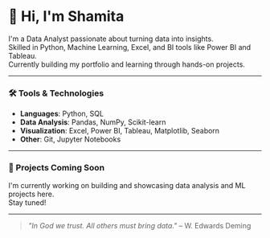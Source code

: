 

# 👋 Hi, I'm Shamita

I'm a Data Analyst passionate about turning data into insights.  
Skilled in Python, Machine Learning, Excel, and BI tools like Power BI and Tableau.  
Currently building my portfolio and learning through hands-on projects.

---

### 🛠️ Tools & Technologies

- **Languages**: Python, SQL
- **Data Analysis**: Pandas, NumPy, Scikit-learn
- **Visualization**: Excel, Power BI, Tableau, Matplotlib, Seaborn
- **Other**: Git, Jupyter Notebooks

---

### 🚧 Projects Coming Soon

I'm currently working on building and showcasing data analysis and ML projects here.  
Stay tuned!

---

<!-- Optional: You can add a fun quote or line -->
> *"In God we trust. All others must bring data."* – W. Edwards Deming

<!--
**ShamitaSinhaRoy/ShamitaSinhaRoy** is a ✨ _special_ ✨ repository because its `README.md` (this file) appears on your GitHub profile.

Here are some ideas to get you started:

- 🔭 I’m currently working on ...
- 🌱 I’m currently learning ...
- 👯 I’m looking to collaborate on ...
- 🤔 I’m looking for help with ...
- 💬 Ask me about ...
- 📫 How to reach me: ...
- 😄 Pronouns: ...
- ⚡ Fun fact: ...
-->
